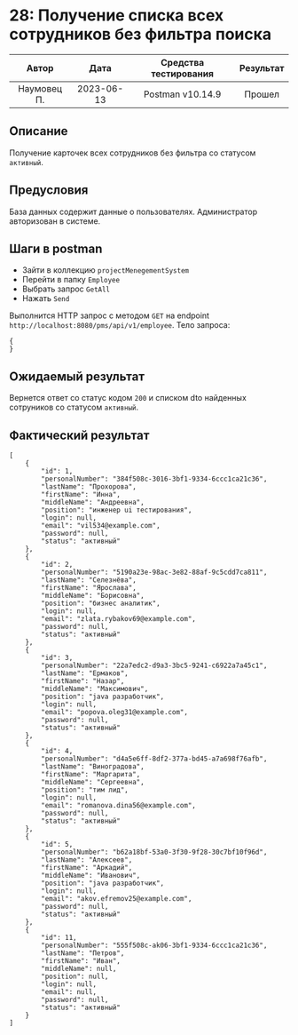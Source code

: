 # 28: Получение списка всех сотрудников без фильтра поиска

|    Автор    |    Дата    | Средства тестирования | Результат |
|:-----------:|:----------:|:---------------------:|:---------:|
| Наумовец П. | 2023-06-13 |   Postman v10.14.9    |  Прошел   |

## Описание

Получение карточек всех сотрудников без фильтра со статусом `активный`.

## Предусловия

База данных содержит данные о пользователях. Администратор авторизован в системе.

## Шаги в postman

* Зайти в коллекцию `projectMenegementSystem`
* Перейти в папку `Employee`
* Выбрать запрос `GetAll`
* Нажать `Send`

Выполнится HTTP запрос с методом `GET` на endpoint `http://localhost:8080/pms/api/v1/employee`. Тело запроса:

```
{
}
```

## Ожидаемый результат

Вернется ответ со статус кодом `200` и списком dto найденных сотруников со статусом `активный`.

## Фактический результат

```
[
    {
        "id": 1,
        "personalNumber": "384f508c-3016-3bf1-9334-6ccc1ca21c36",
        "lastName": "Прохорова",
        "firstName": "Инна",
        "middleName": "Андреевна",
        "position": "инженер ui тестирования",
        "login": null,
        "email": "vil534@example.com",
        "password": null,
        "status": "активный"
    },
    {
        "id": 2,
        "personalNumber": "5190a23e-98ac-3e82-88af-9c5cdd7ca811",
        "lastName": "Селезнёва",
        "firstName": "Ярослава",
        "middleName": "Борисовна",
        "position": "бизнес аналитик",
        "login": null,
        "email": "zlata.rybakov69@example.com",
        "password": null,
        "status": "активный"
    },
    {
        "id": 3,
        "personalNumber": "22a7edc2-d9a3-3bc5-9241-c6922a7a45c1",
        "lastName": "Ермаков",
        "firstName": "Назар",
        "middleName": "Максимович",
        "position": "java разработчик",
        "login": null,
        "email": "popova.oleg31@example.com",
        "password": null,
        "status": "активный"
    },
    {
        "id": 4,
        "personalNumber": "d4a5e6ff-8df2-377a-bd45-a7a698f76afb",
        "lastName": "Виноградова",
        "firstName": "Маргарита",
        "middleName": "Сергеевна",
        "position": "тим лид",
        "login": null,
        "email": "romanova.dina56@example.com",
        "password": null,
        "status": "активный"
    },
    {
        "id": 5,
        "personalNumber": "b62a18bf-53a0-3f30-9f28-30c7bf10f96d",
        "lastName": "Алексеев",
        "firstName": "Аркадий",
        "middleName": "Иванович",
        "position": "java разработчик",
        "login": null,
        "email": "akov.efremov25@example.com",
        "password": null,
        "status": "активный"
    },
    {
        "id": 11,
        "personalNumber": "555f508c-ak06-3bf1-9334-6ccc1ca21c36",
        "lastName": "Петров",
        "firstName": "Иван",
        "middleName": null,
        "position": null,
        "login": null,
        "email": null,
        "password": null,
        "status": "активный"
    }
]
```
